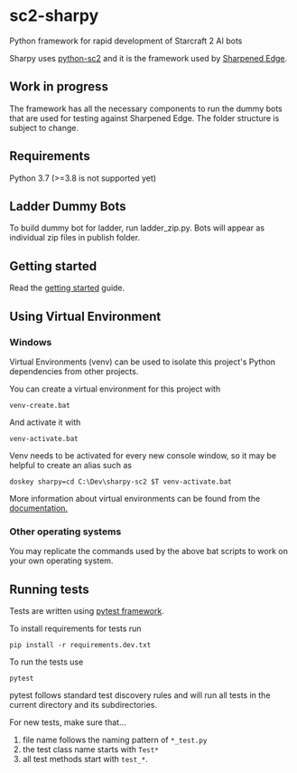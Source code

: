 # sc2-sharpy
Python framework for rapid development of Starcraft 2 AI bots

Sharpy uses [python-sc2](https://github.com/BurnySc2/python-sc2) and it is the framework used by [Sharpened Edge](https://ai-arena.net/bots/40/).

## Work in progress
The framework has all the necessary components to run the dummy bots that are used for testing against Sharpened Edge.
The folder structure is subject to change.

## Requirements
Python 3.7 (>=3.8 is not supported yet)

## Ladder Dummy Bots
To build dummy bot for ladder, run ladder_zip.py. Bots will appear as individual zip files in publish folder.

## Getting started
Read the [getting started](./docs/GETTING_STARTED.md) guide.

## Using Virtual Environment

### Windows

Virtual Environments (venv) can be used to isolate this project's Python dependencies from other projects.

You can create a virtual environment for this project with

```
venv-create.bat
```

And activate it with

```
venv-activate.bat
```

Venv needs to be activated for every new console window, so it may be helpful to create an alias such as
```
doskey sharpy=cd C:\Dev\sharpy-sc2 $T venv-activate.bat
```

More information about virtual environments can be found from the [documentation.](https://docs.python.org/3.6/tutorial/venv.html)

### Other operating systems

You may replicate the commands used by the above bat scripts to work on your own operating system. 

## Running tests

Tests are written using [pytest framework](https://docs.pytest.org/en/latest/getting-started.html).

To install requirements for tests run

```
pip install -r requirements.dev.txt
```

To run the tests use

```
pytest
```

pytest follows standard test discovery rules and will run all tests in the current directory and its subdirectories.

For new tests, make sure that...
1. file name follows the naming pattern of `*_test.py`
1. the test class name starts with `Test*`
1. all test methods start with `test_*`.
